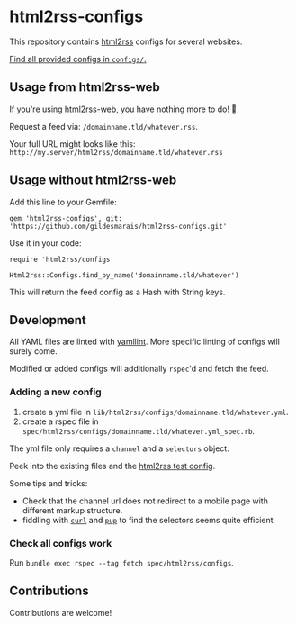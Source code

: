 # html2rss-configs

This repository contains [html2rss](https://github.com/gildesmarais/html2rss)
configs for several websites.

[Find all provided configs in `configs/`.](https://github.com/gildesmarais/html2rss-configs/tree/master/lib/html2rss/configs)

## Usage from html2rss-web

If you're using [html2rss-web](https://github.com/gildesmarais/html2rss-web),
you have nothing more to do! 🎉

Request a feed via: `/domainname.tld/whatever.rss`.

Your full URL might looks like this:
`http://my.server/html2rss/domainname.tld/whatever.rss`

## Usage without html2rss-web

Add this line to your Gemfile:

`gem 'html2rss-configs', git: 'https://github.com/gildesmarais/html2rss-configs.git'`

Use it in your code:

```
require 'html2rss/configs'

Html2rss::Configs.find_by_name('domainname.tld/whatever')
```

This will return the feed config as a Hash with String keys.

## Development

All YAML files are linted with [yamllint](https://github.com/adrienverge/yamllint).
More specific linting of configs will surely come.

Modified or added configs will additionally `rspec`'d and fetch the feed.

### Adding a new config

1. create a yml file in `lib/html2rss/configs/domainname.tld/whatever.yml`.
2. create a rspec file in `spec/html2rss/configs/domainname.tld/whatever.yml_spec.rb`.

The yml file only requires a `channel` and a `selectors` object.

Peek into the existing files and the [html2rss test config](https://github.com/gildesmarais/html2rss/blob/master/spec/config.test.yml).

Some tips and tricks:

- Check that the channel url does not redirect to a mobile page with different
  markup structure.
- fiddling with [`curl`](https://github.com/curl/curl) and
  [`pup`](https://github.com/ericchiang/pup) to find the selectors seems quite
  efficient

### Check all configs work

Run `bundle exec rspec --tag fetch spec/html2rss/configs`.

## Contributions

Contributions are welcome!
